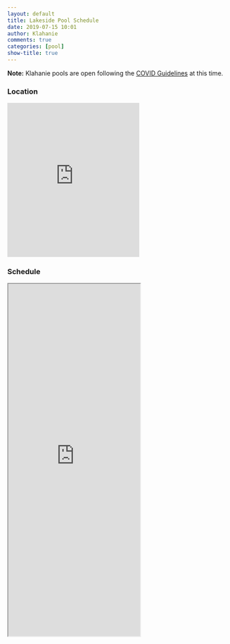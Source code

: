 ```yaml
---
layout: default
title: Lakeside Pool Schedule
date: 2019-07-15 10:01
author: Klahanie
comments: true
categories: [pool]
show-title: true
---
```



<div class="alert alert-info">
  <b>Note:</b> Klahanie pools are open following the <a href="covid-guidelines.html">COVID Guidelines</a> at this time. 
</div>

### Location

<div class="img-fluid img-thumbnail mb-4">
  <iframe class="w-100" style="height:350px;" id="gmap_canvas" src="https://maps.google.com/maps?q=lakeside%20pool%20klahanie&t=k&z=19&ie=UTF8&iwloc=&output=embed" frameborder="0" scrolling="no" marginheight="0" marginwidth="0"></iframe>
</div>

### Schedule

<iframe class="w-100" style="height:800px;" src="https://teamup.com/kscbjoud5vviuv7wvj"></iframe>
